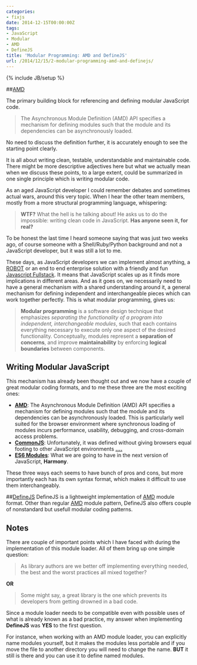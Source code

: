 ```yaml
---
categories:
- fixjs
date: 2014-12-15T00:00:00Z
tags:
- JavaScript
- Modular
- AMD
- DefineJS
title: 'Modular Programming: AMD and DefineJS'
url: /2014/12/15/2-modular-programming-amd-and-definejs/
---
```


{% include JB/setup %}

##[AMD](https://github.com/amdjs/amdjs-api)

The primary building block for referencing and defining modular JavaScript code.

> The Asynchronous Module Definition (AMD) API specifies a mechanism for defining modules such that the module and its dependencies can be asynchronously loaded.

No need to discuss the definition further, it is accurately enough to see the starting point clearly.

It is all about writing clean, testable, understandable and maintainable code. There might be more descriptive adjectives here but what we actually mean when we discuss these points, to a large extent, could be summarized in one single principle which is writing modular code.

As an aged JavaScript developer I could remember debates and sometimes actual wars, around this very topic. When I hear the other team members, mostly from a more structural programming language, whispering:

> **WTF?** What the hell is he talking about! He asks us to do the impossible: writing clean code in JavaScript. **Has anyone seen it, for real?**

To be honest the last time I heard someone saying that was just two weeks ago, of course someone with a Shell/Ruby/Python background and not a JavaScript developer, but it was still a lot to me.

These days, as JavaScript developers we can implement almost anything, a [ROBOT](http://cylonjs.com/) or an end to end enterprise solution with a friendly and fun [Javascript Fullstack](http://mean.io/).
It means that JavaScript scales up as it finds more  implications in different areas. And as it goes on, we necessarily need to have a general mechanism with a shared understanding around it, a general mechanism for defining independent and interchangeable pieces which can work together perfectly. This is what modular programming, gives us:


>**Modular programming** is a software design technique that emphasizes *separating the functionality of a program into independent, interchangeable modules*, such that each contains everything necessary to execute only one aspect of the desired functionality. Conceptually, modules represent a **separation of concerns**, and improve **maintainability** by enforcing **logical boundaries** between components.

## Writing Modular JavaScript
This mechanism has already been thought out and we now have a couple of great modular coding formats, and to me these three are the most exciting ones:

* [**AMD**](https://github.com/amdjs/amdjs-api/blob/master/AMD.md): The Asynchronous Module Definition (AMD) API specifies a mechanism for defining modules such that the module and its dependencies can be asynchronously loaded. This is particularly well suited for the browser environment where synchronous loading of modules incurs performance, usability, debugging, and cross-domain access problems.
* [**CommonJS**](http://wiki.commonjs.org/wiki/CommonJS): Unfortunately, it was defined without giving browsers equal footing to other JavaScript environments **[....](http://requirejs.org/docs/commonjs.html)**
* [**ES6 Modules**](http://calculist.org/blog/2012/03/29/synchronous-module-loading-in-es6/): What we are going to have in the next version of JavaScript, **Harmony**.

These three ways each seems to have bunch of pros and cons, but more importantly each has its own syntax format, which makes it difficult to use them interchangeably.

##[DefineJS](https://github.com/fixjs/define.js)
DefineJS is a lightweight implementation of [AMD](https://github.com/amdjs/amdjs-api) module format. Other than regular [AMD](https://github.com/amdjs/amdjs-api) module pattern, DefineJS also offers couple of nonstandard but usefull modular coding patterns.

## Notes
There are couple of important points which I have faced with during the implementation of this module loader. All of them bring up one simple question:

> As library authors are we better off implementing everything needed, the best and the worst practices all mixed together?

**OR**

> Some might say, a great library is the one which prevents its developers from getting drowned in a bad code.

Since a module loader needs to be compatible even with possible uses of what is already known as a bad practice, my answer when implementing **DefineJS** was **YES** to the first question.

For instance, when working with an AMD module loader, you can explicitly name modules yourself, but it makes the modules less portable and if you move the file to another directory you will need to change the name. **BUT** it still is there and you can use it to define named modules.